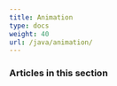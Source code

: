 ```yaml
---
title: Animation
type: docs
weight: 40
url: /java/animation/
---
```


### **Articles in this section**

